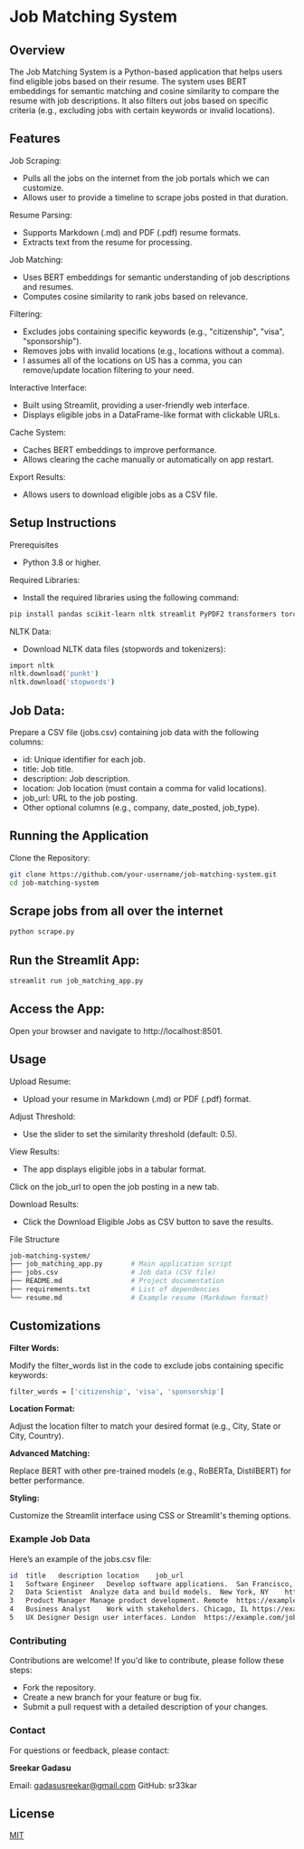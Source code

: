 # Job Matching System

## Overview

The Job Matching System is a Python-based application that helps users find eligible jobs based on their resume. The system uses BERT embeddings for semantic matching and cosine similarity to compare the resume with job descriptions. It also filters out jobs based on specific criteria (e.g., excluding jobs with certain keywords or invalid locations).

## Features
Job Scraping:
- Pulls all the jobs on the internet from the job portals which we can customize.
- Allows user to provide a timeline to scrape jobs posted in that duration.
  
Resume Parsing:
- Supports Markdown (.md) and PDF (.pdf) resume formats.
- Extracts text from the resume for processing.

Job Matching:
- Uses BERT embeddings for semantic understanding of job descriptions and resumes.
- Computes cosine similarity to rank jobs based on relevance.

Filtering:
- Excludes jobs containing specific keywords (e.g., "citizenship", "visa", "sponsorship").
- Removes jobs with invalid locations (e.g., locations without a comma).
- I assumes all of the locations on US has a comma, you can remove/update location filtering to your need.

Interactive Interface:
- Built using Streamlit, providing a user-friendly web interface.
- Displays eligible jobs in a DataFrame-like format with clickable URLs.

Cache System:
- Caches BERT embeddings to improve performance.
- Allows clearing the cache manually or automatically on app restart.

Export Results:
- Allows users to download eligible jobs as a CSV file.

## Setup Instructions
Prerequisites
- Python 3.8 or higher.

Required Libraries:
- Install the required libraries using the following command:

```bash
pip install pandas scikit-learn nltk streamlit PyPDF2 transformers torch python-jobspy
```

NLTK Data:
- Download NLTK data files (stopwords and tokenizers):
```bash
import nltk
nltk.download('punkt')
nltk.download('stopwords')
```
## Job Data:

Prepare a CSV file (jobs.csv) containing job data with the following columns:
- id: Unique identifier for each job.
- title: Job title.
- description: Job description.
- location: Job location (must contain a comma for valid locations).
- job_url: URL to the job posting.
- Other optional columns (e.g., company, date_posted, job_type).

## Running the Application
Clone the Repository:
```bash
git clone https://github.com/your-username/job-matching-system.git
cd job-matching-system
```

## Scrape jobs from all over the internet
```bash
python scrape.py
```

## Run the Streamlit App:

```bash
streamlit run job_matching_app.py
```

## Access the App:

Open your browser and navigate to http://localhost:8501.

## Usage
Upload Resume:
- Upload your resume in Markdown (.md) or PDF (.pdf) format.

Adjust Threshold:
- Use the slider to set the similarity threshold (default: 0.5).

View Results:
- The app displays eligible jobs in a tabular format.

Click on the job_url to open the job posting in a new tab.

Download Results:
- Click the Download Eligible Jobs as CSV button to save the results.

File Structure
```bash
job-matching-system/
├── job_matching_app.py       # Main application script
├── jobs.csv                  # Job data (CSV file)
├── README.md                 # Project documentation
├── requirements.txt          # List of dependencies
└── resume.md                 # Example resume (Markdown format)
```
## Customizations

**Filter Words:**

Modify the filter_words list in the code to exclude jobs containing specific keywords:
```bash
filter_words = ['citizenship', 'visa', 'sponsorship']
```
**Location Format:**

Adjust the location filter to match your desired format (e.g., City, State or City, Country).

**Advanced Matching:**

Replace BERT with other pre-trained models (e.g., RoBERTa, DistilBERT) for better performance.

**Styling:**

Customize the Streamlit interface using CSS or Streamlit's theming options.

### Example Job Data
Here’s an example of the jobs.csv file:
```bash
id	title	description	location	job_url
1	Software Engineer	Develop software applications.	San Francisco, CA	https://example.com/job/1
2	Data Scientist	Analyze data and build models.	New York, NY	https://example.com/job/2
3	Product Manager	Manage product development.	Remote	https://example.com/job/3
4	Business Analyst	Work with stakeholders.	Chicago, IL	https://example.com/job/4
5	UX Designer	Design user interfaces.	London	https://example.com/job/5
```

### Contributing
Contributions are welcome! If you'd like to contribute, please follow these steps:
- Fork the repository.
- Create a new branch for your feature or bug fix.
- Submit a pull request with a detailed description of your changes.


### Contact
For questions or feedback, please contact:

**Sreekar Gadasu**

Email: gadasusreekar@gmail.com
GitHub: sr33kar

## License

[MIT](https://choosealicense.com/licenses/mit/)

